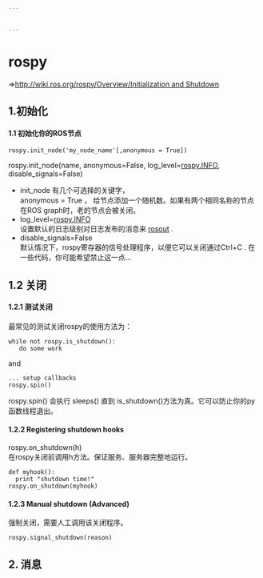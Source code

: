 ```yaml
---


---
```


<h1 id="rospy">rospy</h1>
<p>=&gt;<a href="http://wiki.ros.org/rospy/Overview/Initialization%20and%20Shutdown">http://wiki.ros.org/rospy/Overview/Initialization and Shutdown</a></p>
<h2 id="初始化">1.初始化</h2>
<h4 id="初始化你的ros节点">1.1 初始化你的ROS节点</h4>
<pre><code>rospy.init_node('my_node_name'[,anonymous = True])
</code></pre>
<p>rospy.init_node(name, anonymous=False, log_level=<a href="http://rospy.INFO">rospy.INFO</a>, disable_signals=False)</p>
<ul>
<li>init_node 有几个可选择的关键字，<br>
anonymous = True ， 给节点添加一个随机数。如果有两个相同名称的节点在ROS graph时，老的节点会被关闭。</li>
<li>log_level=<a href="http://rospy.INFO">rospy.INFO</a><br>
设置默认的日志级别对日志发布的消息来 <a href="http://wiki.ros.org/rosout">rosout</a> .</li>
<li>disable_signals=False<br>
默认情况下，rospy寄存器的信号处理程序，以便它可以关闭通过Ctrl+C . 在一些代码，你可能希望禁止这一点…</li>
</ul>
<h2 id="关闭">1.2 关闭</h2>
<h4 id="测试关闭">1.2.1 测试关闭</h4>
<p>最常见的测试关闭rospy的使用方法为：</p>
<pre><code>while not rospy.is_shutdown():
   do some work
</code></pre>
<p>and</p>
<pre><code>... setup callbacks
rospy.spin()
</code></pre>
<p>rospy.spin() 会执行 sleeps() 直到 is_shutdown()方法为真。它可以防止你的py函数线程退出。</p>
<h4 id="registering-shutdown-hooks">1.2.2 Registering shutdown hooks</h4>
<p>rospy.on_shutdown(h)<br>
在rospy关闭前调用h方法。保证服务、服务器完整地运行。</p>
<pre><code>def myhook():
  print "shutdown time!"
rospy.on_shutdown(myhook)
</code></pre>
<h4 id="manual-shutdown-advanced">1.2.3 Manual shutdown (Advanced)</h4>
<p>强制关闭，需要人工调用该关闭程序。</p>
<pre><code>rospy.signal_shutdown(reason)
</code></pre>
<h2 id="消息">2. 消息</h2>

